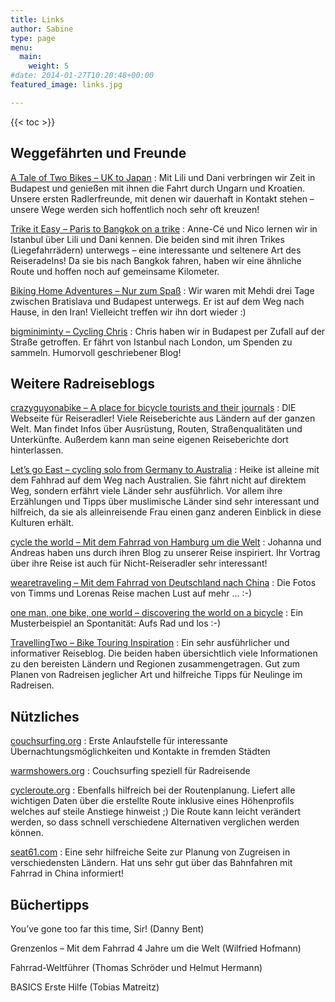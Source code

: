 ```yaml
---
title: Links
author: Sabine
type: page
menu: 
  main:
    weight: 5
#date: 2014-01-27T10:20:48+00:00
featured_image: links.jpg

---
```

{{< toc >}}

## Weggefährten und Freunde

[A Tale of Two Bikes – UK to Japan](http://ataleoftwobikes.weebly.com)
:   Mit Lili und Dani verbringen wir Zeit in Budapest und genießen mit ihnen die Fahrt durch Ungarn und Kroatien. Unsere ersten Radlerfreunde, mit denen wir dauerhaft in Kontakt stehen &#8211; unsere Wege werden sich hoffentlich noch sehr oft kreuzen!

[Trike it Easy – Paris to Bangkok on a trike](http://en.trikeiteasy.com "en.trikeiteasy.com")
:   Anne-Cé und Nico lernen wir in Istanbul über Lili und Dani kennen. Die beiden sind mit ihren Trikes (Liegefahrrädern) unterwegs &#8211; eine interessante und seltenere Art des Reiseradelns! Da sie bis nach Bangkok fahren, haben wir eine ähnliche Route und hoffen noch auf gemeinsame Kilometer.

[Biking Home Adventures – Nur zum Spaß](https://www.facebook.com/pages/Biking-Home-Adventures/1463512383867118)
:   Wir waren mit Mehdi drei Tage zwischen Bratislava und Budapest unterwegs. Er ist auf dem Weg nach Hause, in den Iran! Vielleicht treffen wir ihn dort wieder :)

[bigminiminty – Cycling Chris](http://bigminiminty.wordpress.com "bigminiminty - Cycling Chris")
:   Chris haben wir in Budapest per Zufall auf der Straße getroffen. Er fährt von Istanbul nach London, um Spenden zu sammeln. Humorvoll geschriebener Blog!

## Weitere Radreiseblogs

[crazyguyonabike – A place for bicycle tourists and their journals](http://www.crazyguyonabike.com "crazyguyonabike.com")
:   DIE Webseite für Reiseradler! Viele Reiseberichte aus Ländern auf der ganzen Welt. Man findet Infos über Ausrüstung, Routen, Straßenqualitäten und Unterkünfte. Außerdem kann man seine eigenen Reiseberichte dort hinterlassen.

[Let’s go East – cycling solo from Germany to Australia](http://www.pushbikegirl.com "pushbikegirl.com")
:   Heike ist alleine mit dem Fahhrad auf dem Weg nach Australien. Sie fährt nicht auf direktem Weg, sondern erfährt viele Länder sehr ausführlich. Vor allem ihre Erzählungen und Tipps über muslimische Länder sind sehr interessant und hilfreich, da sie als alleinreisende Frau einen ganz anderen Einblick in diese Kulturen erhält.

[cycle the world – Mit dem Fahrrad von Hamburg um die Welt](http://cycle-the-world.de/ "cycle-the-world.de")
:   Johanna und Andreas haben uns durch ihren Blog zu unserer Reise inspiriert. Ihr Vortrag über ihre Reise ist auch für Nicht-Reiseradler sehr interessant!

[wearetraveling – Mit dem Fahrrad von Deutschland nach China](http://wearetraveling.de/ "wearetraveling.de/")
:   Die Fotos von Timms und Lorenas Reise machen Lust auf mehr &#8230; :-)

[one man, one bike, one world – discovering the world on a bicycle](http://www.onemanonebikeoneworld.com/ "onemanonebikeoneworld.com/")
:   Ein Musterbeispiel an Spontanität: Aufs Rad und los :-)

[TravellingTwo – Bike Touring Inspiration](http://www.travellingtwo.com "travellingtwo.com")
:   Ein sehr ausführlicher und informativer Reiseblog. Die beiden haben übersichtlich viele Informationen zu den bereisten Ländern und Regionen zusammengetragen. Gut zum Planen von Radreisen jeglicher Art und hilfreiche Tipps für Neulinge im Radreisen.

## Nützliches

[couchsurfing.org](https://www.couchsurfing.org "couchsurfing.org")
:   Erste Anlaufstelle für interessante Übernachtungsmöglichkeiten und Kontakte in fremden Städten

[warmshowers.org](https://www.warmshowers.org "warmshowers.org")
:   Couchsurfing speziell für Radreisende

[cycleroute.org](http://www.cycleroute.org "cycleroute.org")
:   Ebenfalls hilfreich bei der Routenplanung. Liefert alle wichtigen Daten über die erstellte Route inklusive eines Höhenprofils welches auf steile Anstiege hinweist ;) Die Route kann leicht verändert werden, so dass schnell verschiedene Alternativen verglichen werden können.

[seat61.com](http://www.seat61.com "seat61.com")
:   Eine sehr hilfreiche Seite zur Planung von Zugreisen in verschiedensten Ländern. Hat uns sehr gut über das Bahnfahren mit Fahrrad in China informiert!

## Büchertipps

You&#8217;ve gone too far this time, Sir! (Danny Bent)

Grenzenlos &#8211; Mit dem Fahrrad 4 Jahre um die Welt (Wilfried Hofmann)

Fahrrad-Weltführer (Thomas Schröder und Helmut Hermann)

BASICS Erste Hilfe (Tobias Matreitz)